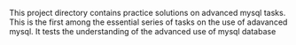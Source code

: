  This project directory contains practice solutions on advanced mysql tasks. This is the first among the essential series of tasks on the use of adavanced mysql. It tests the understanding of the advanced use of mysql database

